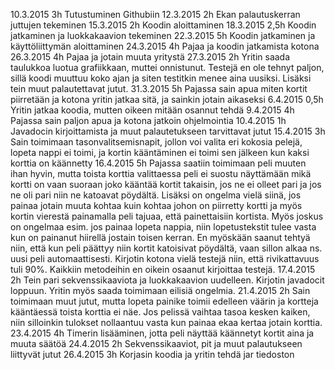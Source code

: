 10.3.2015 3h Tutustuminen Githubiin
12.3.2015 2h Ekan palautuskerran juttujen tekeminen
15.3.2015 2h Koodin aloittaminen
18.3.2015 2,5h Koodin jatkaminen ja luokkakaavion tekeminen
22.3.2015 5h Koodin jatkaminen ja käyttöliittymän aloittaminen
24.3.2015 4h Pajaa ja koodin jatkamista kotona
26.3.2015 4h Pajaa ja jotain muuta yritystä
27.3.2015 2h Yritin saada taulukkoa luotua grafiikkaan, muttei onnistunut. Testejä en ole tehnyt paljon, sillä koodi muuttuu koko ajan ja siten testitkin menee aina uusiksi. Lisäksi tein muut palautettavat jutut.
31.3.2015 5h Pajassa sain apua miten kortit piirretään ja kotona yritin jatkaa sitä, ja sainkin jotain aikaseksi
6.4.2015  0,5h Yritin jatkaa koodia, mutten oikeen mitään osannut tehdä
9.4.2015  4h Pajassa sain paljon apua ja kotona jatkoin ohjelmointia
10.4.2015 1h Javadocin kirjoittamista ja muut palautetukseen tarvittavat jutut
15.4.2015 3h Sain toimimaan tasonvalitsemisnapit, jollon voi valita eri kokosia pelejä, lopeta nappi ei toimi, ja kortin kääntäminen ei toimi sen jälkeen kun kaksi korttia on käännetty
16.4.2015 5h Pajassa saatiin toimimaan peli muuten ihan hyvin, mutta toista korttia valittaessa peli ei suostu näyttämään mikä kortti on vaan suoraan joko kääntää kortit takaisin, jos ne ei olleet pari ja jos ne oli pari niin ne katoavat pöydältä. Lisäksi on ongelma vielä siinä, jos painaa jotain muuta kohtaa kuin kohtaa johon on piirretty kortti ja myös kortin vierestä painamalla
peli tajuaa, että painettaisiin kortista. Myös joskus on ongelmaa esim. jos painaa lopeta nappia, niin lopetustekstit tulee vasta kun on painanut hiirellä jostain toisen kerran. En myöskään saanut tehtyä niin, että kun peli päättyy niin kortit katoisivat pöydältä, vaan sillon alkaa ns. uusi peli automaattisesti. Kirjotin kotona vielä testejä niin, että rivikattavuus tuli 90%. Kaikkiin metodeihin en oikein osaanut kirjoittaa testejä. 
17.4.2015 2h Tein pari sekvenssikaaviota ja luokkakaavion uudelleen. Kirjotin javadocit loppuun. Yritin myös saada toimimaan eilisiä ongelmia.
21.4.2015 2h Sain toimimaan muut jutut, mutta lopeta painike toimii edelleen väärin ja kortteja kääntäessä toista korttia ei näe. Jos pelissä vaihtaa tasoa kesken kaiken, niin silloinkin tulokset nollaantuu vasta kun painaa ekaa kertaa jotain korttia.
23.4.2015 4h Timerin lisääminen, jotta peli näyttää käännetyt kortit aina ja muuta säätöä
24.4.2015 2h Sekvenssikaaviot, pit ja muut palautukseen liittyvät jutut
26.4.2015 3h Korjasin koodia ja yritin tehdä jar tiedoston
